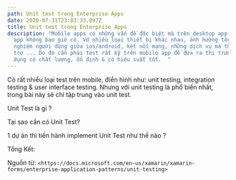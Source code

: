 ```yaml
---
path: Unit test trong Enterprise Apps
date: 2020-07-31T23:03:33.097Z
title: Unit test trong Enterprise Apps
description: "Mobile apps có những vấn đề đặc biệt mà trên desktop app hoặc web
  app không bao giờ có. Vd nhiều loại thiết bị khác nhau, ảnh hưởng tốc độ, trải
  nghiệm người dùng giữa ios/android, kết nối mạng, những dịch vụ mà thiết bị hỗ
  trợ ... Do đó cần phải test rất kỹ trên mobile app để đưa ra thị trường ứng
  dụng có chất lượng, ổn định & có hiệu suất tốt.  "
---
```

Có rất nhiều loại test trên mobile, điển hình như: unit testing, integration testing & user interface testing. Nhưng với unit testing là phổ biến nhất, trong bài này sẽ chỉ tập trung vào unit test.

Unit Test là gì ?

Tại sao cần có Unit Test?

1 dự án thì tiến hành implement Unit Test như thế nào ?

Tổng Kết:

Nguồn từ: `<https://docs.microsoft.com/en-us/xamarin/xamarin-forms/enterprise-application-patterns/unit-testing>`